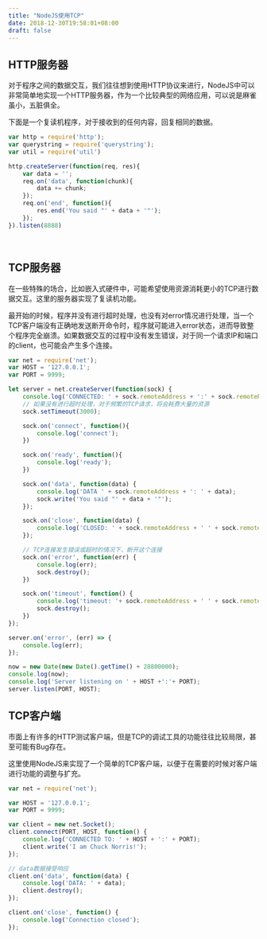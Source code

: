 ```yaml
---
title: "NodeJS使用TCP"
date: 2018-12-30T19:58:01+08:00
draft: false
---  
```


## HTTP服务器

对于程序之间的数据交互，我们往往想到使用HTTP协议来进行，NodeJS中可以非常简单地实现一个HTTP服务器，作为一个比较典型的网络应用，可以说是麻雀虽小，五脏俱全。

下面是一个复读机程序，对于接收到的任何内容，回复相同的数据。

```js
var http = require('http');
var querystring = require('querystring');
var util = require('util')

http.createServer(function(req, res){
    var data = '';
    req.on('data', function(chunk){
        data += chunk;
    });
    req.on('end', function(){
        res.end('You said "' + data + '"');
    });
}).listen(8888)
```
<br>

## TCP服务器

在一些特殊的场合，比如嵌入式硬件中，可能希望使用资源消耗更小的TCP进行数据交互。这里的服务器实现了复读机功能。

最开始的时候，程序并没有进行超时处理，也没有对error情况进行处理，当一个TCP客户端没有正确地发送断开命令时，程序就可能进入error状态，进而导致整个程序完全崩溃。如果数据交互的过程中没有发生错误，对于同一个请求IP和端口的client，也可能会产生多个连接。

```js
var net = require('net');
var HOST = '127.0.0.1';
var PORT = 9999;

let server = net.createServer(function(sock) {
    console.log('CONNECTED: ' + sock.remoteAddress + ':' + sock.remotePort);
    // 如果没有进行超时处理，对于频繁的TCP请求，将会耗费大量的资源
    sock.setTimeout(3000);

    sock.on('connect', function(){
        console.log('connect');
    })

    sock.on('ready', function(){
        console.log('ready');
    })

    sock.on('data', function(data) {
        console.log('DATA ' + sock.remoteAddress + ': ' + data);
        sock.write('You said "' + data + '"');
    });

    sock.on('close', function(data) {
        console.log('CLOSED: ' + sock.remoteAddress + ' ' + sock.remotePort);
    });

    // TCP连接发生错误或超时的情况下，断开这个连接
    sock.on('error', function(err) {
        console.log(err); 
        sock.destroy();  
    })

    sock.on('timeout', function() {
        console.log('timeout: '+ sock.remoteAddress + ' ' + sock.remotePort);
        sock.destroy();
    })
});

server.on('error', (err) => {
    console.log(err);
});

now = new Date(new Date().getTime() + 28800000);
console.log(now);
console.log('Server listening on ' + HOST +':'+ PORT);
server.listen(PORT, HOST);
```

## TCP客户端

市面上有许多的HTTP测试客户端，但是TCP的调试工具的功能往往比较局限，甚至可能有Bug存在。

这里使用NodeJS来实现了一个简单的TCP客户端，以便于在需要的时候对客户端进行功能的调整与扩充。

```js
var net = require('net');

var HOST = '127.0.0.1';
var PORT = 9999;

var client = new net.Socket();
client.connect(PORT, HOST, function() {
    console.log('CONNECTED TO: ' + HOST + ':' + PORT);
    client.write('I am Chuck Norris!');
});

// data数据接受响应
client.on('data', function(data) {
    console.log('DATA: ' + data);
    client.destroy();
});

client.on('close', function() {
    console.log('Connection closed');
});
```
